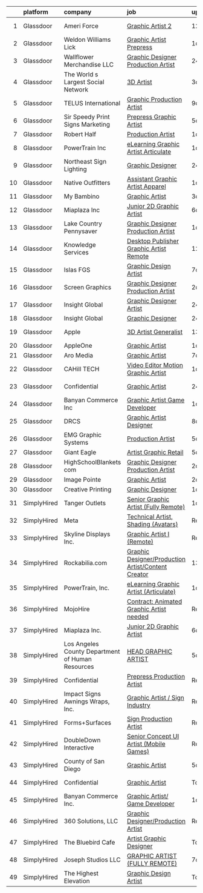 

|    | platform    | company                                          | job                                                                                                                                                                                                                                                                                                                                                                                                                                                                                                                                                                                                                                                                                                                                                                                                                                                                                                                                                                                                                                                                                                                                                                                                                                                                                                                      | update_time   | location               |
|---:|:------------|:-------------------------------------------------|:-------------------------------------------------------------------------------------------------------------------------------------------------------------------------------------------------------------------------------------------------------------------------------------------------------------------------------------------------------------------------------------------------------------------------------------------------------------------------------------------------------------------------------------------------------------------------------------------------------------------------------------------------------------------------------------------------------------------------------------------------------------------------------------------------------------------------------------------------------------------------------------------------------------------------------------------------------------------------------------------------------------------------------------------------------------------------------------------------------------------------------------------------------------------------------------------------------------------------------------------------------------------------------------------------------------------------|:--------------|:-----------------------|
|  1 | Glassdoor   | Ameri Force                                      | [Graphic Artist 2](https://www.glassdoor.com/partner/jobListing.htm?pos=116&ao=1110586&s=58&guid=000001833ffe76859fe14317d6e983ec&src=GD_JOB_AD&t=SR&vt=w&ea=1&cs=1_a25e699f&cb=1663225985214&jobListingId=1008114112339&cpc=8AC01DCC8FF2DC38&jrtk=3-0-1gcvvstl82ff2001-1gcvvstlmkui9800-d81e1589d334278f--6NYlbfkN0DpPlJ_23-3fOR3_mkZP_NZwjEXxuQTGmS4IT2BR0t980EV7FhsYW2pxYjAWlFIpFbWTf4iqq6p4jwwCSTG-_DFzC3FfQyGXgicOZZGFPNXoOz4NaT_j35tdsmza8tKPTcKDPb6Z7GfMqYOGg9DPBitXjbE04mW9EQJ-1B_cD5WfPs7T1po57F2p6Wm8MPkCaDqonK-dO1Z5x14ZMQrWGHV95naf7KHbPmMIqaNR90vflSvpQQ-MiWgAz86kKVE-mmwrwUHCaLvBFE3EAG4svJInrjxZN1PF__2I7GfGqs9oGxQRgIIbYIo77vYj6qS1foM064YL9jJ3Y_ikuou7fxnfkSFEWZ3mblcJICvz0J22QgwBIhm7RoNmaKPE3v-ZiXKCRI8kVfANJ6WciqsiPr6oQO6WgVJYbzBvz31IeQPullDytDOnDdUckglsBcWakL1RR79zOrQOdohUqjKhztVBlCs7yv3rQC0gL-aoJE-z-Ffq4FFBdnqNChVdKwv3sQ%3D)                                                                                                                                                                                                                                                                                                                                                                                                                                                                | 12d           | Pascagoula, MS         |
|  2 | Glassdoor   | Weldon  Williams   Lick                          | [Graphic Artist   Prepress](https://www.glassdoor.com/partner/jobListing.htm?pos=105&ao=1110586&s=58&guid=000001833ffe76859fe14317d6e983ec&src=GD_JOB_AD&t=SR&vt=w&ea=1&cs=1_0736c099&cb=1663225985213&jobListingId=1008137320308&cpc=5B877AD962FD223B&jrtk=3-0-1gcvvstl82ff2001-1gcvvstlmkui9800-2794211b4d3b2f78--6NYlbfkN0BbU379d5wj3ldJLasRsjIZOrt4JBucvKT2MQqndmUeUh2flL0FbInVMVKjC1WKiV2QelixfP2Cv02_A7ShA_BarY1Ze5umiyUWx7twL9Hstqz4x4ssgXGgqbtjng3Znf0_-jAucjlh42dC_p2G0-GloW85bVSdokfjvAY8UdErLCgVDiwvrchoPga9foYdrqLJqbdI-3mhtC3JNxKgAw60me0tOmuaRLHl7Sa51eFk78VZlgoctu1osVRkw4ryw_A_5N3YnWXqCIEpCrzC06P_UUwakejaMbPHAQf1c6cWGgZa2hjY1160Tls9kNDxBGB39IRjHTor82cdLLS_E93efE7VXJLi2ZV4Uky3Wex_aQPn9DW4Dj54CFadtrxYJL1AcnltgUBIKWhrTGWiJqqx8jvCr2FCYBFCKpsUUo8FWLK4txVoglC23KdKlfxRtOwfusVThBPxek6Ex38ChQx93YFdv4W-3GSOXUBi-XGnijBjUHrQnU5PTmbd5PSgjXRfm41aZSRYOA%3D%3D)                                                                                                                                                                                                                                                                                                                                                                                                                                         | 1d            | Fort Smith, AR         |
|  3 | Glassdoor   | Wallflower Merchandise  LLC                      | [Graphic Designer Production Artist](https://www.glassdoor.com/partner/jobListing.htm?pos=113&ao=1110586&s=58&guid=000001833ffe76859fe14317d6e983ec&src=GD_JOB_AD&t=SR&vt=w&ea=1&cs=1_3d60b397&cb=1663225985214&jobListingId=1008139617497&cpc=4F748F1840550ABC&jrtk=3-0-1gcvvstl82ff2001-1gcvvstlmkui9800-c13c42515e750351--6NYlbfkN0BKgzQyzTF1Q9mOsR1amaS-juVGLjHt5Cdom-gEF9y-xaA6VVL5_C6wC2UDzNweWtdf9ezrP4Y1zw9stl0sLWUk03oYPdEovl4w51A743vW15b2kuuYH8aqmMRWkWbVbfknMMMIKrV2nB09b2xwYMucSFvVYfgodjRAYRwKnajgdoHw7Vop4KipFbM4SWc6PrOIgzaHzx2RWEERuUAW3nGm246tZ91nROyirj9on7sbosTqj7UwDtmo8B0auNf0CoYoDO_TEf_uiOj4gOExAs2CEad3YoW2njvoVHScwbVZXPgxdVYPmro44Sjlc_76EeDETHn34EampOcUZcKhYfGyaL-uVfIUDYpNMIIsEsW-TMsraEtvJleZF2B4ZNJHRkvswiz0XYj5y6Y18lAe9n7qinZi2-5w4r-saHRe9GaOT5vL64euxhTL93bslXrr0GOjR3EAcTNpcMn9qKSnbQxWNHEk7v41gmRwvzrfOgXa9HHGLebHwbAYXhI1mQSduzE%3D)                                                                                                                                                                                                                                                                                                                                                                                                                                              | 24h           | Los Angeles, CA        |
|  4 | Glassdoor   | The World s Largest Social Network               | [3D Artist](https://www.glassdoor.com/partner/jobListing.htm?pos=130&ao=1110586&s=58&guid=000001833ffe76859fe14317d6e983ec&src=GD_JOB_AD&t=SR&vt=w&ea=1&cs=1_883d4656&cb=1663225985216&jobListingId=1008132772595&cpc=334ABAF5D42DC775&jrtk=3-0-1gcvvstl82ff2001-1gcvvstlmkui9800-9a765ff532c6278b--6NYlbfkN0DSgjPPcnEdvoK3uuxfISLALE6pB1FR7YSHOr_tSg5_QGIhoz_2VqUepdcKLBLI_zRa7f-P_7M7_cbKwXTPcd8YmKXu1p5iNwnSOpYvtz8UWn9hHV1chvzzbX7epuc18Il7VWjuA2lYSiRgiNYih2haywaJ7nnUBN-s8R6S6fBc99C3S8iS_Ik0mors8R19fRKD2uYe1v1POKljFM3K1vHvD18hicti74bygDBvwtto-6gD7tmLmBgg7Hnts0puR14IdmkEYnk9KFD8GlxpaJI9F_VC1XdJC6C18unYHqsB_mk_0hqKpjNVmAfWwSalP26kB5ykhCCxhf8fRes5w3klgMoncX6siHxqCAOLBpV0PXYA-oNbl95V5fuomX-OYHGyUGwVJMzgLLNqpb7YqLXtNXLD-ADF2eF-B5DwOcgc0FiH_rPncEq_PpofZsHSnEfSsZUjOjTmR5SnYlFsho3yWUnIVWM5iwwsVY72ziLT82-cEx2BHBXpqLRmLoPSYtPGaC4lcYiTYO-F5EjEHN8lqnT8NAns1wKZzqjtUsUZX9Dn0A_2Jv1kcs027BpJ35DWHTstKo7QIg%3D%3D)                                                                                                                                                                                                                                                                                                                                                                                         | 3d            | Menlo Park, CA         |
|  5 | Glassdoor   | TELUS International                              | [Graphic Production Artist](https://www.glassdoor.com/partner/jobListing.htm?pos=123&ao=1110586&s=58&guid=000001833ffe76859fe14317d6e983ec&src=GD_JOB_AD&t=SR&vt=w&cs=1_4b56632a&cb=1663225985215&jobListingId=1008118843738&cpc=FA84DF7EA1EC2398&jrtk=3-0-1gcvvstl82ff2001-1gcvvstlmkui9800-dbf9ee7e1128cb83--6NYlbfkN0ASGRjV6jHaJrJgvD6pHK_u_pdnjoX5TfpqQYTEyv8RZWR7Y1XvhvW9KYRuzUiuCegj0s2VFR5B-jYsmMJg6XZjSpZUezVZk28HfxD5Z8TdeDdSxPVBY1G_LEjRnDl5crzF1INasPDQPx8iF-ld0LeQto4lNx9WkqxFoZaiKYDQdV0WNQuUa-IRufyb9dQ8UwmgnJlL2sSvMjl3Pvp1depA6e9OCCIyaFPA7I4W_ISf09K4hCL1EOuOKi8ThbfcdOLYp8Mfeg1TeyukxMajTYJLQ9FwhwTmX2oGdwTMZAq0Xx8_2sUaGDQcQr6bwgMBSUSmJ4xwNx7do5QOnvv8cfRjMT5mtDGxGwFGGX2OGdjdD8SBkcR4aqx5BrwQ8noR2KWQVVJfb6SIql1xfdyu14NmoiEVtfWU60nmciRSl0q9UQ0s9Pxq92uIXr12IeHG6D1oYGhdIL-a0RfXzZKe0ZWG_odGIMNS7nZiSeSwiTZ6sbHNYLLN22bo_PkEs7kmBK7Yq8TPOUG8qFDMLuBLkgXkV849KZp5tYz7qoNaOi0ktGd2fDxYXWvwu0lB3veZvJEfrF4pM8YCpw%3D%3D)                                                                                                                                                                                                                                                                                                                                                                              | 9d            | Austin, TX             |
|  6 | Glassdoor   | Sir Speedy Print Signs Marketing                 | [Prepress Graphic Artist](https://www.glassdoor.com/partner/jobListing.htm?pos=114&ao=1110586&s=58&guid=000001833ffe76859fe14317d6e983ec&src=GD_JOB_AD&t=SR&vt=w&ea=1&cs=1_3a60c3f5&cb=1663225985214&jobListingId=1008128301307&cpc=2F9DD8B511C89582&jrtk=3-0-1gcvvstl82ff2001-1gcvvstlmkui9800-45c53495ec582443--6NYlbfkN0BTT1lo8Jwdy_hu5PBsWOg-OgEs4ry3bvHurgSPaoaOHA92D-wk94bEaVVJGtVLyVNXF9x44ZxBm0Wer5vTgb606uGXEF8auYgZEdo8ok6CdxfwYAudogfMwpu1gtlbb9GPqouLeE7-LME9A8JFvGXendgen-oGTB4f32AeHDQzYra3z0VDOT5i2sSOxcsdHypuGUBcGC38BHey3BEg1sFzIepXibPlR0mgeZQmpYdLfeHC8YgH9CyvXrHMdDfHkRKEPBbfwZgOk0qGqqzGMCQn6pNSpD7rAdtG6NXLvSzmkK23sVmz6pYsL2HlDuoT6X50AZ8LJ2Ht7sbFvNHF4itpOBE1pZE_axTpenBLclnMok_Wx3CTn075_4i-Mr51dcmQlKfTsB2nnJkq-D0BpX9PtcHNPoPA6gW9eDyMnCJGT59wK3urmaBrUnTqhSE9eHkxKQYwV1gZqO0B712u7C9dHefEJZq_HXN2Q_4Ao4VfR0716_7IKI75hLmv6hvQLAY%3D)                                                                                                                                                                                                                                                                                                                                                                                                                                                         | 5d            | Austin, TX             |
|  7 | Glassdoor   | Robert Half                                      | [Production Artist](https://www.glassdoor.com/partner/jobListing.htm?pos=125&ao=1110586&s=58&guid=000001833ffe76859fe14317d6e983ec&src=GD_JOB_AD&t=SR&vt=w&ea=1&cs=1_3963b720&cb=1663225985215&jobListingId=1008136922892&cpc=0C139D4CAD5A6DB2&jrtk=3-0-1gcvvstl82ff2001-1gcvvstlmkui9800-c7eb32a1b9f5cfea--6NYlbfkN0CpzDdaQkua3np5pkmj49lKioZwmwxQ-yx5plwbYmV_MzWNBoPgCjn5bOtxNwC6GJ4s5zd8yPecx7WuK2l-qXgPncXDZMKZHPEQTuZfY6Rp_O3bYQoD40cAdCUfTc7sHkCYkoTJw9970z1tg1hTqG7qKZIwKPqJwgKqj3V1pu7Dwwd9owB4LBWwR40m5AceSh1t57BuiLVBCrk-4v6WIDfRHscIy1KhWkP0grQtN9nAPAtoaL2GqOZT_XADKjK4UHWKNWPgbiLrGzOMSI_2dSFZi6lvQrGlZiIb6ZgHznyYwbwGuxLtFPUAZhR_10kaLo7DGoLMF-E7F5NYAM_9W2M7lEjRv9VOszIq88NZkocf30sbK9VxhWuKGDE9-mWE6InJbKloHZuTBMWLbEQD5t6kMe-MpPJe5ShQej1HOsCIPNFExXRsjozdqfP3VpOMyTBi5eq9Fj7wDskf6kfxcUHYITxlGTM9dIV9J8nBwElyTwbgdvKoHVJ6jQswEa0pOv1ZZWIc_60vjAy7GRsQRVnyyUD5Du5vSbwFCfZrWzzPLwXtsXcrjATv)                                                                                                                                                                                                                                                                                                                                                                                                             | 1d            | Denver, CO             |
|  8 | Glassdoor   | PowerTrain  Inc                                  | [eLearning Graphic Artist  Articulate ](https://www.glassdoor.com/partner/jobListing.htm?pos=110&ao=1110586&s=58&guid=000001833ffe76859fe14317d6e983ec&src=GD_JOB_AD&t=SR&vt=w&ea=1&cs=1_786818e5&cb=1663225985213&jobListingId=1008137359724&cpc=42BEC95245890617&jrtk=3-0-1gcvvstl82ff2001-1gcvvstlmkui9800-987605c3ba2efb5c--6NYlbfkN0C2SVAOpOeIWQkPp9EeCSLxTLheLRty2uanDx8E9nXZ3g7Cffj4cvvB7WejOk_50y9DsmT7xkRSLYBtL7rl_OZ7lZZHhY9czpFioELurqJLhvESs1v6BjekeJG8WgnaFE3Clqf7ziqW-jSQZB4OpTwLbhnAIWw2Y97qj8_6JZN4n24-8X9gGVdBl3JPh5h88hPUUfoieqM7pSB7e7H6yeDynlcH0LFtcUMIIv1EaijrdvYKGCJ_dvtoRv79FYHZh2Jchd8HpV7aucyUYo8e4l8tEyxHWWmRrf_G5zV6OHZORET4KXBczBX_uQYWg7Nkgddi1HTvymOtgzyf8M_bjC9bNqrNnVd1e7cTfgiqjz_3B2t0vFjIieeIFF6aPjZ_a0SDgzIz70jsDWF8ILDqUFLOpZtaiXr-u8NsCIrCs21vpYKTD9dssozc5-U_rq5MtsDUFJObmRtexAdByZFcYkSpPrSpD2Q9B8Hmm5p-hGA08MuVLPB-_EJfkgJ0YAvXUnbKx6Y-lLeTBQ%3D%3D)                                                                                                                                                                                                                                                                                                                                                                                                                             | 1d            | Remote                 |
|  9 | Glassdoor   | Northeast Sign   Lighting                        | [Graphic Designer](https://www.glassdoor.com/partner/jobListing.htm?pos=104&ao=1110586&s=58&guid=000001833ffe76859fe14317d6e983ec&src=GD_JOB_AD&t=SR&vt=w&ea=1&cs=1_513905a6&cb=1663225985213&jobListingId=1008139048505&cpc=83BAEFB8A33E57F7&jrtk=3-0-1gcvvstl82ff2001-1gcvvstlmkui9800-35351534e435035c--6NYlbfkN0A953Z9EfJZc5Z9y7Wb0NkuJO-5BBnqXCJSieP3bN3oT0yhRhApRHWswx2guFObclladVP_jd0-xojkZ_qSEu_LJzA8Xyos8BRzIOM_7XB4Nb06YhxDDwytzLDA2G9PataIBByZGxFeJ1vnGGYD6ReCC0PSEL1OLzrMIqxDan6aMUY2w61LEUdwweAw358RJ1yq6VnYgLn2w0lb-wGhw-Dw5_e88nfLKzmKBWz3F7q7aBzwGrr9CKPbiYfq9VykeqQf_W72HqxR2f9AgV4-1ldTzGWwne-HKArUfBpOcTPuwSnKygH4wty8CZyF2OtjYGru4atbnn27mbnpwYhFY72xnqmO_50dB7rABjLJHGIFwEqvuvyt7ZxHeZ0e2cOEMmkgc-xwBGibHTgYUJ0eSh_aQNSnKUYz8FK38GxRKVEilkxlgNMeb7IR1TYbXiP5iBqpgo9hSn7zfE6o3E7aQ6QENE0iXCSFilK4lbCenMdU0lLB73IHcq8ltT8Ykie8DiuF_v2IoqxvEw%3D%3D)                                                                                                                                                                                                                                                                                                                                                                                                                                                  | 24h           | Point Pleasant, NJ     |
| 10 | Glassdoor   | Native Outfitters                                | [Assistant Graphic Artist   Apparel](https://www.glassdoor.com/partner/jobListing.htm?pos=119&ao=1110586&s=58&guid=000001833ffe76859fe14317d6e983ec&src=GD_JOB_AD&t=SR&vt=w&ea=1&cs=1_2f9f2399&cb=1663225985214&jobListingId=1008136473003&cpc=48B9F4758953335C&jrtk=3-0-1gcvvstl82ff2001-1gcvvstlmkui9800-3a878fe984a82ce2--6NYlbfkN0DHQ5O_HwZFgsx0zVTi5DTOXxwYHmfbi_zyitNQJ6ImpOsRPOLVISG7842y4A9d9Ujrr_mn4S3ExyZkkpzA5SyZ9OQOcsnPC9o8bz6ShO4FKRKSuE-XugG_uhuNXgUTJZi22-dbx8ZKxzTiS4cDeY48979SGuDBBy91R_dflE2AZWWETemnj4QrrlZpb7x30RXwjsKnCIPl9zi_PQ5_6uCQ0LquO59lkyJ225XdUZN_8QbWfhhZ98lN0qj3s5_JVo3sU_f6ewVy1yTELwNvTA-U3uvma-6IMS2q4GrOB9Dp8_-yr1tDss_lMWJsaUIjb_wZa43R34wVWdfsn2WGh2dLDII6zr6Vue2KamFyu0bsa9o4e2l8uRv2hVqa70ntztrYWNkboWw4UaZyswC8V1EjDa7Hh1HWcBEK2avw4Q1T7BdOa6hPHiMuXdhwsPsSIul-StjfVQPhSXbzAz1Za1jL5p34lz86aaoX59NIXsKDXV6crvtB0KyYzAgWXWQ43Rg%3D)                                                                                                                                                                                                                                                                                                                                                                                                                                              | 1d            | West Palm Beach, FL    |
| 11 | Glassdoor   | My Bambino                                       | [Graphic Artist](https://www.glassdoor.com/partner/jobListing.htm?pos=111&ao=1110586&s=58&guid=000001833ffe76859fe14317d6e983ec&src=GD_JOB_AD&t=SR&vt=w&ea=1&cs=1_14af73a9&cb=1663225985214&jobListingId=1008132340788&cpc=FDA93C03AE7AED37&jrtk=3-0-1gcvvstl82ff2001-1gcvvstlmkui9800-b786395d2b06877b--6NYlbfkN0CB1tmP7rfbaHtYFmPjg1Xv8BJr6DUbyz0HQmM4H563AurHCftAr469aKNdKD9DaKCvsOhg6ePqqZaIN_Ejms4bfQTpJvpMI2q4toPW2QYcj3QnNgW9CaBNpyFQ_TQIEGMS-bUOXveDf1zLOV4AM1SgfyNKBHUgI33Y2u9Hdj5CrHvARZUhEdBEuU_nFNl70PxTa4NvbJdjO5wScY9KVKZwcSvGKjpUIEZVwfaLZ8AmpfzSa0MbWmwmJgyLCOn47CyOr6ZzIwSPkAICp7Wps6jqqC3kUNqJMYrcy7Xj0aT5cJKsb6EVYt8UJtlIkE4Z5bl29cQuMVhDpxfoKCjCrZBgw0E6PumeQnWCVTbPS27AK1xpFIDlhfVWmoEdv9FD_xTo3ZNxKzCHrQUPmgUMMBa77dVbWQIdT29HI4-TbwANkGGs-nPpsuf102HnQkTg8Sfc2C5WgC4_jRPmzpEWuwUGCuszpFxVJ_9toW8GNbxtFL7G2kJ6nL8a)                                                                                                                                                                                                                                                                                                                                                                                                                                                                                | 3d            | Milford, DE            |
| 12 | Glassdoor   | Miaplaza Inc                                     | [Junior 2D Graphic Artist](https://www.glassdoor.com/partner/jobListing.htm?pos=107&ao=1110586&s=58&guid=000001833ffe76859fe14317d6e983ec&src=GD_JOB_AD&t=SR&vt=w&ea=1&cs=1_ca77c639&cb=1663225985213&jobListingId=1008125252055&cpc=AC285F3A3ECA6BB0&jrtk=3-0-1gcvvstl82ff2001-1gcvvstlmkui9800-66f08293a0111174--6NYlbfkN0DjQnc6hrle_qu3rFDiNf4qBj6IR9hChnjpy41w_ToknPplMzJ1ZrEgNfTnNiNW14v9Ap_bKkDvHz3U_OXBrI6dMHAHx1dJjDmyOXhOejjSQBBUAWfYAdvBGumc9gtr5P9uzVkMhKkFLLzunnADsXOlRNikW8D0YWzsHXBb2uczEhEj09yIgerso994ocLEHl9HOnZkc1ifFu72E-DcvgzNhcONbJQtmjWuQpppO2S-hXP26rmxVkYELvDvxN_k58CQf0QWjYQZPcoz6DJKyz1VxMIt5XhCtbn8yTjNgWcqWa5P_Wa3P4mqwHIbq5kfD9-HdeeggHjIKQO0FBGMIrsXmGxtvRkVJ0Zh344Ufy1PCTqVeb-0dm2fQMV7qj-q7Adm2-LtiApooPezXg5VbOs2k0P88FblTQEsJrsLxMiZIssMtGE7jTBtwMgiNmiKpSsLCWpLJ6LXhcXckLfwbzYA1I0bS3cTMAaY1_U8Dw61jFPp-SB4zXFD4OqqFwOi96HWtm7Cu7B_4w%3D%3D)                                                                                                                                                                                                                                                                                                                                                                                                                                          | 6d            | Pennsylvania           |
| 13 | Glassdoor   | Lake Country Pennysaver                          | [Graphic Designer Production Artist](https://www.glassdoor.com/partner/jobListing.htm?pos=106&ao=1110586&s=58&guid=000001833ffe76859fe14317d6e983ec&src=GD_JOB_AD&t=SR&vt=w&ea=1&cs=1_5c13756f&cb=1663225985213&jobListingId=1008136492640&cpc=5F655C736EBE388B&jrtk=3-0-1gcvvstl82ff2001-1gcvvstlmkui9800-3735825e39f0a87b--6NYlbfkN0Cp_WSJKd_Pz82imZmURPbhd3kYBsiZi4lpMLOH6vOlLNePjbPm4MR7TnluZxTDsSQERwpQjWA2VldoP7I0p6Gpzt8d6PDjn_7-FKhrQMrkSwvFcWo7xsDWZHaL7MOfx4q3ByzoyJHniw5NC0KBRFGm8bxOG6UicayN5DtDO3BAzJlWb-3Lqn-ajEaWLPaMn96mw3NlHxyGCPnsvrskmmDj6a1hFj-2oGTurrmC1nIyGjNQ8S1XFajeNI_Nfipnnaed_1ckPVD4PtJEOlg2txlO2fJ9n40xjuoCBuRkxfdSANtMRoiqKBUFR1N0lnzffQYNBwe67txCvHMxybUaqJaH6HGIyPDYpijBzQbbi0ZwM9PIRabIzNQ04sbDIFXw_SYYwGdpGbE2C5IHiUK66Q5BC-P6zZW8BgGx7Ti0CEmmDsD6aqnTI0Ybjf4eoqIfhWseOM6TLlaJuur80qPmesOEiYdIA_VgBm_2_oU4EuVq156Jxt3g_OZTC0BMb8AUWOEqjgAUmvoNjw%3D%3D)                                                                                                                                                                                                                                                                                                                                                                                                                                | 1d            | Albion, NY             |
| 14 | Glassdoor   | Knowledge Services                               | [Desktop Publisher Graphic Artist  Remote ](https://www.glassdoor.com/partner/jobListing.htm?pos=129&ao=1110586&s=58&guid=000001833ffe76859fe14317d6e983ec&src=GD_JOB_AD&t=SR&vt=w&cs=1_cd122859&cb=1663225985215&jobListingId=1008114902623&cpc=8795CF9063CD573D&jrtk=3-0-1gcvvstl82ff2001-1gcvvstlmkui9800-cf0f8f0689f0f81a--6NYlbfkN0Ag54BqC3wDYkJL_G8UyzHBYcvzcQAciyFqOSZh0qVBf9ll830lHfU2AXZO4guYTkMQ90j5xTb2Gioa-SdIFnxXX197657k2ITbdxONksmjL4AF8SXoDQvYrxLTNdqlcw7NUocDGPcxNlX4y7buGiuWAgUB0z9yxS3oM4_lnumBJIRVsB6XaW57DqdVJIVnOGjSC7B4ppmknXbti0OePdY76feGXo1Bs1o1FmvVyg-lMfaovNKjPwmvyj8PH-8Gw5J8isQ028eEF4J6KKv5XVjNYl14Vt3ZwPvq_v92--SB_OtqrV7vyEwyL4JN9wZ4ON1KkfySaoFRbGllvr68f7ptwEq4RV6u-3T6Ar2RB2L-sCh0LPbr_FasaY3o7DmyOZ_FySDEhuN7AJh19CDcMg-8BrEQ-m_zbktUytXZXiAZEubt0nufwBXN0t1b15ShKeU91bstlWQKZKbXYzcokbswvlnVqF3U-1puuzGsTq27n0ifkOKP-EiK86s-Sr0osZcjUGWMd5ti5vZ8Oy0RGxOb3BIXkrmpPFSJelgf97hbZLnWOe5Ci3uMGTpWKzOOpaPrBnlaP0bBR-mgYtJDV8Tqe6fnbT8XGOzGRUu00LlNYXu8v__OhqYbDs9gyrVtYUTAYUdmYXOQbZLP_dRM_1PFnRT5xOSeAANVseeze8JDA7nB_I2CLtHepvGU2Eed8wpfYkPV_FeugjQGM4ncHwbPxDvTymal7V_1Ip4fCrLiMw%3D%3D)                                                                                                                                                                                              | 12d           | Avon, CT               |
| 15 | Glassdoor   | Islas FGS                                        | [Graphic Design Artist](https://www.glassdoor.com/partner/jobListing.htm?pos=121&ao=1110586&s=58&guid=000001833ffe76859fe14317d6e983ec&src=GD_JOB_AD&t=SR&vt=w&ea=1&cs=1_c251ab42&cb=1663225985215&jobListingId=1008124504163&cpc=4F748F1840550ABC&jrtk=3-0-1gcvvstl82ff2001-1gcvvstlmkui9800-6f00f2ade0815f70--6NYlbfkN0ACTeRvGRFS6hadW-07x_K1RnsIE8OdH4tufuZ5eRAiXsy0w5YibZOSRfMpMPBm7aK8aXmGEDiVLf-iBokBw3Fx3KhGAtgZv-aLHEEMABGZ3JffrIHE1EwAQoKk-OabfcPbpt5swxehHUbxaIK3LqtYMEnyEHpb5ztQQp4_IKqyxVTHfGQdHDDLxb69oMP5JLpaIdkicPXKpKhx85FuNlQkH8k60MVJhy_7Bj9XpiFZJEaM6_zy64YeN7Bk-wlH3PPHbp9-kkKX0mZxk-3aq-P22ydtVgm7fem_cEAgt-oQfJktQttap-Y1_irU3PEBfvaFezEt2fqXqZuqSb6Fx9UR4d_oDNrBj6NSWWsYK72n5uSeRF0dUiOB-LJgEJn2Ks-XWNg_ooN7d-KnSW6EOy_FwWIdvQP5t1pGc-et1JC1wNuMWKmnAvXvyKB-JZXa1wILooGWZPxOqpYGluyavb8IYRSzT6VUBLBQBX-zE8y4DJMbkKyFF7IWFxO1NTtt_FI%3D)                                                                                                                                                                                                                                                                                                                                                                                                                                                           | 7d            | Lancaster, CA          |
| 16 | Glassdoor   | Screen Graphics                                  | [Graphic Designer Production Artist](https://www.glassdoor.com/partner/jobListing.htm?pos=120&ao=1110586&s=58&guid=000001833ffe76859fe14317d6e983ec&src=GD_JOB_AD&t=SR&vt=w&ea=1&cs=1_c39acd16&cb=1663225985215&jobListingId=1008133775009&cpc=26740BCDE5E48596&jrtk=3-0-1gcvvstl82ff2001-1gcvvstlmkui9800-17bcf93412295d9f--6NYlbfkN0Bzkuy17zoNwKMVjyusHhR7JNYo3SmelKzW8jp1Pa4Tk2raGOEy5KgPFKb_3aE5esGLX_MYEhr2TOBZA5GvVTBOvFxapKQegRSfDutNPIK_3Zp0ZE7ctB3rwuJRx7vHwIz73CgrGzevUnnp4eMcUdSpQAwF4yRZ0-QjFIiKPKAceCdHZfx5mt2flzRIe9cK9D8mQUwRmOkguoMD-e6p0liVNJebnbiGWuZgZxKxpVD1OFGsh2uvqA4t0uQUhn8-MRC2x_A5mti_cgbj3_xb3V156HlVXX2Mo4up1Xt-Feo4b3g-LAf91zlMwmFXdVlHSS56Gc4wVGHBrNRyAJ9D7bU5q00AqtyJ220w4TfTDQofnbUvlYUmM5UpZOBof4Fxi043vqIXs8-WTkceXC7cRaZNC005tRZewiQE1e5rqMPwu1EXpEA7RHPuFZlBA2_Ouj2gK4QuJDuwOrRqc_YpKikdGwzrL2AoC6GwPgSZ0U2B9C4aVy8FDQKG3sXDvhEpaHI%3D)                                                                                                                                                                                                                                                                                                                                                                                                                                              | 2d            | Pompano Beach, FL      |
| 17 | Glassdoor   | Insight Global                                   | [Graphic Designer Artist](https://www.glassdoor.com/partner/jobListing.htm?pos=128&ao=1110586&s=58&guid=000001833ffe76859fe14317d6e983ec&src=GD_JOB_AD&t=SR&vt=w&cs=1_501e68a7&cb=1663225985215&jobListingId=1008140320373&cpc=F41FEAB56D215062&jrtk=3-0-1gcvvstl82ff2001-1gcvvstlmkui9800-ff177554b3d6a90c--6NYlbfkN0BKkHZu3wF05EeDimN_p6sYpKCMArvwa95YdH7UpkaBCqc7l59ErwqckuY2mdxreX3WZwgrco3xJWlLEPeKe4znyZR0EIo6YDh_XsYs3VYrGOvqZonhFKlKjvwUq5awJl7ZXuI-omqr0sehNJqINkNWgaHrfYF-K9HVHEixnTkLI8mabgDV1ayO8_huLdsHqX35HFsejnhBSzMutLonZLRlL9jz5ygOgA3SgAluXA9Ng2kREG31ueZvn9lcVU8CIcnOPwDs8J7cAewClbtdjzAOhBYRz8-xz57Pzvw0h-fiMKmftfJWtg_8x8shd46aNeXx65wvMY_FJ3b-K3O6P8ReyAxT9gnT0HfZvJoXo5XkHXkJqsj1mMalDCWGapzDUFZbit2R4hUpkP3NrWxTnA19T1JdP5Cy5swWZEcX6hF2wPx56uSo-75YxOkDatilTPrXsk3-1JihnXP_rb4reKsfRZIMPSKaU6Z-N0WZI-w_mM7x0G0zmIzE)                                                                                                                                                                                                                                                                                                                                                                                                                                                                            | 24h           | Atlanta, GA            |
| 18 | Glassdoor   | Insight Global                                   | [Graphic Designer](https://www.glassdoor.com/partner/jobListing.htm?pos=127&ao=1110586&s=58&guid=000001833ffe76859fe14317d6e983ec&src=GD_JOB_AD&t=SR&vt=w&ea=1&cs=1_3e7512ae&cb=1663225985215&jobListingId=1008140284035&cpc=AC285F3A3ECA6BB0&jrtk=3-0-1gcvvstl82ff2001-1gcvvstlmkui9800-0c2012a440d9967c--6NYlbfkN0BKkHZu3wF05EeDimN_p6sYpKCMArvwa95YdH7UpkaBCi52Bcb3JNt3QpXU1JGZrLRaT4-sbI7ZNj7oVphyX7jfnA5KdYmN_jJyCugDgxDzB-HnRs_8BQjdhyPHXV-_kFssF7NQKmbC8I_V-loY2WK4Broq4jmSKI8FJrPD37Tadv_ELABB4aEtRhPy9Ml6FmJUxnJRbJdILr4VFQPW9o7aFkKAAv5q7JHiKJXaVjGf5qF-FQXE5nQcYX-kZO8g9S8PV8cW3WzrcKQC40wh170bC0p3_5CURT3IF4XRHrbSj_0FsGD-ydoso1hWLbxxeinMOv5GhumNfhv1lbcQetU99e04fxnJ1lKYc1ff0K6tgQV3j1-KIRvdB2WHe93DPOP_f72XNFr9tn7ydVOkFFdYthREDjbT_C0awaTB3OVvMKwQFH6T8l-o2AFquQxglDhdcEnGgARwKFbzDVKrbhnQpmpzK72I4gFCgrWJzvqgPTXpig--vQb_3iQV5KHbM94EZ3CUhnkXAw%3D%3D)                                                                                                                                                                                                                                                                                                                                                                                                                                                  | 24h           | Remote                 |
| 19 | Glassdoor   | Apple                                            | [3D Artist Generalist](https://www.glassdoor.com/partner/jobListing.htm?pos=122&ao=1110586&s=58&guid=000001833ffe76859fe14317d6e983ec&src=GD_JOB_AD&t=SR&vt=w&cs=1_4e7aa943&cb=1663225985214&jobListingId=1008109245316&cpc=8795CF9063CD573D&jrtk=3-0-1gcvvstl82ff2001-1gcvvstlmkui9800-d784ba83259f09ea--6NYlbfkN0BvKrLyj5gPmtZO9T8euul8TCxuuKNOtzRJOomxnwSEodTz2Bc-sPZlt2Zgji_QUXGVpwHf65rtEzUPvsInAakSYAvXtNwrGawWajzblR9KaYluJgpvGJQYHK2Kud2q971ApA8xkG0mvc0tqLWOduEoH7jYY7M1INvGwX1IM07wG7bLLsGcQ4Jh_QZsirxD6-bb34QIsq8vv2H2iCEE2XnV45QtrCk7-RD154wdb0VFHW6zJSMzB2TkwBmVKtFaqg2w-gCVY8jt5Utf40KIRl5RW0999iJEE95NK7bgbaySowWNdg4HMPfOLGQmZfkJcjlVmVE8mix-lvJbcJYVRLFPWmmKrh5D4RMWY_OSrjXXGrGAyVYma63vAVRt_cd8Lt0b7v3zb7lXehVT6gKe2ugsGuzxTHDrpp5MTw7gaySs_fsAOgdIN9W9Luzf9wy8RTNd63fxDhhycpT20fZnEgX-e1kXO9lxZkRPNs99IgFM1X8nsC-3a0Pt_B5FUVVuSCU8tLHM_pdHInpX4-1Bjp_XgrxCxubdrd3yiVKE0BixvtZxZYRU4oLbXDdNlJ8fWhEJgzBSAB5kBK7MqgmNwtJjyriy9ncgODKYN6kOPIOuzwTRhx1z4AV-upTPqjSLvHiCBKtXBctn9U4WpUjTLRsVhc1ss_uwZ3lDD-8UDKl5TUmfoIQcmlbDkVK2UimAyY4XzspQa0j9Sv6OivJzrpYPOAdqdOy_GAxNcS4iLb68Qzi4MSVLDiXT4HlFs7ITDxCTCbL0O6Vt65Kzp2cTztm82odhjXuRIgJdhoXwbAtxPRQ3HBcpXqP0N6WLDQu4ZoVZS7nY7AOsllR_JTOdqKw6Kg5M93LyCKDj1wT4PNKNKMNGHwCv9wAkgkU4bcWvIefUc8is8t8UO0hCi8tYPnXo3kYq8KsHRowVI_oTm0jm1RqbQkLnSH9BmoiFVoendNo%3D) | 13d           | Cupertino, CA          |
| 20 | Glassdoor   | AppleOne                                         | [Graphic Artist](https://www.glassdoor.com/partner/jobListing.htm?pos=126&ao=1110586&s=58&guid=000001833ffe76859fe14317d6e983ec&src=GD_JOB_AD&t=SR&vt=w&ea=1&cs=1_80c299d3&cb=1663225985215&jobListingId=1008137077997&cpc=3BA4CE39D5B5DEF5&jrtk=3-0-1gcvvstl82ff2001-1gcvvstlmkui9800-36784b255351b1df--6NYlbfkN0Akmm0SHSm6KXMG3PLe28cvsql5ALZY-VGg2iXYcU3b0_QqRwb6uEYTLIurolMOrvwqWuT1VDbk3qeqAv9b-1xjp8OGsgXMj0061u9WldVLY98KOCVe_OREnUX68wzxkcHds0gVPnurnd8j3S5apv_egyWJOK_OSFLiRxOy0tjywAjtoxDOgx98yz7W8BcLpxB0TeHmIBgZbk7zw7NwNF0Xxcwxmisuj2BGfiNZ2gzPSxQyTShEUDX0Sxoh94rdMS9xznElxohVLQPnUt5_374V--j3TeAWXEIBiFc0cO-VNvK8rV8qAC3tOiquQPRpVsFP4wlyajS8fWfw8Hla8vLiR54CowgRCBImMFeKbbvgOdDv5oKTRHMoTsiMQh_0HO4yUNoZo2vBpwPJ5GA4Z0ZrjzTmejooM7vghjkYSJBgpcpQ6lqHF07DXgH205xxe9WCVbvgw_B093yvcN8ADKgwh3-EQ4rFSEMf75OGaS8odldejSkRAt_tB2xELamqdpp1SbVAhBy4hBLl8JaCWKPBIY80E4yY-Ax9lx0YloyXgnRN2YxKDHVTwubuI5Fwg3J0JXRyeVFCtA%3D%3D)                                                                                                                                                                                                                                                                                                                                                                                    | 1d            | Corona, CA             |
| 21 | Glassdoor   | Aro Media                                        | [Graphic Artist](https://www.glassdoor.com/partner/jobListing.htm?pos=109&ao=1110586&s=58&guid=000001833ffe76859fe14317d6e983ec&src=GD_JOB_AD&t=SR&vt=w&ea=1&cs=1_30dd4100&cb=1663225985213&jobListingId=1008123173943&cpc=5C70DC7FEE0D01B1&jrtk=3-0-1gcvvstl82ff2001-1gcvvstlmkui9800-320b9afb178f0fe1--6NYlbfkN0A953Z9EfJZc5Z9y7Wb0NkuJO-5BBnqXCJSieP3bN3oTxAO8dGQJw4jjTTycb-uaEyNJ2C94sbWW3n75MvuCygPuVey8eLy-tqm9HpAtcAKC1oHeV3eBqxj-XcXJVy7sfFVJAkDB0NdrA677IpzP4QwqXzw3z2hpuxQs8MTB7Y_sasvfxlO_137CjhcczYGJKvGFmdBl1aHuQrBY-FHBNsDfowsSOz4-B-8-YqOD2sbn3TNGinbufM93WSGbGf3o7CiCce-Gs9gSOnVgPseQnbU3WnkNJBteUjvT0YV4_vdVQcp6sKAKKS0T5fyxByAEorUG9nWIzjuNgPbNx8xORCAjsr_rF0MtNTcSA-AOpXQgqH0qocK3l9XfezGtiZZKobu06_f8YbAWdKxR7Hc4vQM1tXeehHB9vbs_Gxda9slvkVWLiN-cgg8mir0hH6MLgWgrU8fu-vwzngE-tZLLxhV2GjDJxU0pe4zTj_Bw_FBQyBG_3dKrYeeG2i7HsLtJazKnFHkmfDC0g%3D%3D)                                                                                                                                                                                                                                                                                                                                                                                                                                                    | 7d            | Troy, MI               |
| 22 | Glassdoor   | CAHill TECH                                      | [Video Editor   Motion Graphic Artist](https://www.glassdoor.com/partner/jobListing.htm?pos=108&ao=1110586&s=58&guid=000001833ffe76859fe14317d6e983ec&src=GD_JOB_AD&t=SR&vt=w&ea=1&cs=1_359fb3a3&cb=1663225985213&jobListingId=1008136789858&cpc=F4EED0218A761C36&jrtk=3-0-1gcvvstl82ff2001-1gcvvstlmkui9800-95ecd16d55d109be--6NYlbfkN0CHpSnjIPxMtekS58WZl5Olhjo2iWL5RjE_Boe0ccr3FuGoV4i2gtzxM52I_gDoApS3fSno2zIsBcYzrcdPMQWsV2pu-S-X_LpozHPnRsQpsdCjn2okO6EhQUYKDd9v9IRgrWI-wGxamJK9uwwYNiH057cNNYMX_vyc1U4ZP9-3e06zh9JSkn3X4OXVyM2XLOANO7fgA_6kKfaN6-vM_dFdm9sC3M1r3gRjVePnR96OQ60oT3jRkrtGt-F9DYsyLqpGmwbNhQK3r7_R_Rc8PQPOrovx4KagB0zKBgRJuEQQ16-cDEsrAmX_nj3RoZYtnHzmCORjPyeUAP1tgI03dD2FWc0Fi0FvhO4Xi8pjhq4zJl1kq0TeAsCeH3FFylTAvFPkKVasMvnlhVfe6-CJyrHPDV87tT-_OBLLAxTA8zQAEsnfeJqaXg8mNSJq0gClg_WQRTJKmEnPdLYP5PlWMIljDv-zMRbyKcHGc0GGf-3SJsJYV3lJmnfaTZtKyUBeW90%3D)                                                                                                                                                                                                                                                                                                                                                                                                                                            | 1d            | Remote                 |
| 23 | Glassdoor   | Confidential                                     | [Graphic Artist](https://www.glassdoor.com/partner/jobListing.htm?pos=103&ao=1110586&s=58&guid=000001833ffe76859fe14317d6e983ec&src=GD_JOB_AD&t=SR&vt=w&ea=1&cs=1_2883c1e0&cb=1663225985213&jobListingId=1008140585977&cpc=FDA93C03AE7AED37&jrtk=3-0-1gcvvstl82ff2001-1gcvvstlmkui9800-226c98d0302b5f27--6NYlbfkN0BxkLIcfe0oqaYINownie861a0BJtkzmJW-WyGv8J0JYDbpMcxnd0oDh6hZ8gcNAJd_FbF3D9q7w0ISF8f7vOZXS5oPY5XFF6hgqG9mZ0wXPidd0pYdNDYX6MdneR-WkuygjpYjfx5ZSRHSg-Vf4Qn8WG3-VOzRDmIYDnVXqxS4mzC-AGaXqICR_Ikf0abvLnNllF_bas8-BspJbbtrPmwAUUQe4ivNKfrF59HrTRNPP1h1fMGqpSfisArWJulHzJgFjvj6897M6q1WNJsgJWdUvMhrFJUhRyI3A95h14H4xM0_01VCHrDlhqbWSXfwGQVuX6ATPB8zHbqCZe50A9hP9KZI5oLFl9NQBSTiY9Wg7ngfnjiXMa8qswmpsIehidsufeTRGR5E16hSugQFFcY1UfOU1e9SM2ZVy3tb6qMjRfQozoRYcuKfpw2ODeCSJShRzoP7PwhKRYt2Uz25fTidUWo4MdzaYElWnUQA69FAGa9xGpwzrPNK67i-okidO96Ap81-O09Gsg%3D%3D)                                                                                                                                                                                                                                                                                                                                                                                                                                                    | 24h           | Indianapolis, IN       |
| 24 | Glassdoor   | Banyan Commerce Inc                              | [Graphic Artist  Game Developer](https://www.glassdoor.com/partner/jobListing.htm?pos=101&ao=1110586&s=58&guid=000001833ffe76859fe14317d6e983ec&src=GD_JOB_AD&t=SR&vt=w&ea=1&cs=1_423cacfc&cb=1663225985212&jobListingId=1008136768728&cpc=D2A6DBF304636DC4&jrtk=3-0-1gcvvstl82ff2001-1gcvvstlmkui9800-b7a5a5c1da3a1de3--6NYlbfkN0AJ9YajiwAf1_6xm8q8dI6Igxc08os5d78_r09uaRSAc6DDc6dETsF1svScKdYRdRx6WO1Ng6D809PSCd2g4nQWvTB21EU3EyteFI4Oveo4K2FxviYCy3Xmdksg0vgA7ZoVeG2dNfDqT1Zm5dROFfl9AO7bywAQnOxtaKJjpTU1X9knhHgjF-4Vyqs4Gun4r68CCf8e9uzrnfjmP6czh26yUVptkPVvVlqEmSN37LDO4eBRzPD-P1PUrZk26cHXJud3khw7uNPL55rC068W7Woq8YaSn_qRjwUIW-QHYDWO-MRRb0LqPb6YclNY6usf_8YrEJVW-ONrwRJd4_gRHAFH07eLoRz6UDYRe8SFQth3xAN6YF7OXXxLAtNTk7DUy9AttTc_9CK1RqSdUW1VH3r8ZWOCBsIVguj6Q-wGI-PaJidq-2t-uWbYwbsxhcxNLiyeCaY2kqJ8JxFYLAOS4qpn0UWGfwIQEFX_Kc-wzh0UHGkoemzqUsmmh8GBeOuJRkl7cRBoTJ_QzQ%3D%3D)                                                                                                                                                                                                                                                                                                                                                                                                                                    | 1d            | Pompano Beach, FL      |
| 25 | Glassdoor   | DRCS                                             | [Graphic Artist Designer](https://www.glassdoor.com/partner/jobListing.htm?pos=112&ao=1110586&s=58&guid=000001833ffe76859fe14317d6e983ec&src=GD_JOB_AD&t=SR&vt=w&ea=1&cs=1_3767595a&cb=1663225985214&jobListingId=1008120868734&cpc=4050D81B60456B41&jrtk=3-0-1gcvvstl82ff2001-1gcvvstlmkui9800-60e23ff0d5951913--6NYlbfkN0DAwgduWqBP7ymGN-lTADpinz2i-23XbRAyg5ywqS-MDfuU4MrSvHQrr8a3RWZCeoeusOWtaBMgi6oAVcGB3RPKPhusd0_LS6WPSwmVvYCtZ2EPaSciHhLHxjAhF0QH8t9739OOPSW6gYHrQ72STwJwT6U4dhSw_DEsq_-OtsLEow6CmRs5US1IISzXqZUUkZGrPKnKoZMPrOaQ6270pxDsd4XUT7EoDW4rvRAxd1tJwb4jLe3Hr3nRJ2Fi4H17S64REIFCJrWxDinSVbKJ4AeBc48C9Xdfb3RCSQrDhxk7E0pUwdA6lf3pgPuLt_Gi_aMo9wvsmvGt_37GNpN-lyjwc4ZXAITSmE_1ZpoAS-jxsJst0JQKrP9XNtDulLYwm9yJ8-Z3rxrVKNGIfSe0nXJY3njp7n3YbaCD3e6Ta6j-9xxqBu6g8R0zUFxyxt1vHiyxqm9GPJx5B9owpj-dvDInIJ1N9Xs1MvHvt0CITd--QyGR1Y8hYr55axmWf9hQEIxRu0W3uACQmA%3D%3D)                                                                                                                                                                                                                                                                                                                                                                                                                                           | 8d            | McLean, VA             |
| 26 | Glassdoor   | EMG Graphic Systems                              | [Production Artist](https://www.glassdoor.com/partner/jobListing.htm?pos=117&ao=1110586&s=58&guid=000001833ffe76859fe14317d6e983ec&src=GD_JOB_AD&t=SR&vt=w&ea=1&cs=1_2e318001&cb=1663225985214&jobListingId=1008129840724&cpc=1120CD366D53BFD9&jrtk=3-0-1gcvvstl82ff2001-1gcvvstlmkui9800-309b4cff09036bee--6NYlbfkN0AJng_kzeGa1cFCvu1XyCsKrkTsC049q0e4cWNgBCcI75vlm8tWd5STWZkBHo2F6Enh1ICH2zuRGYs4BRMXAhiHaNpNhRwflgjpEtTzw6lqjfEqpnkWL5jLVeDSMU3q1uxgUQ_c_Vt6kH469rkCUeoyaIq4EZD3__akAk8_kFborDuzt-oN36conPT7YxQoHGtgbZJYz-O9x-58RbpoXKiCxANMEMaSKoNfPb9ofaeE63gWSA98vma4jT7SPaHtMyTTtpxloyCymVOZCCzgx_Bd79s36YqsVtuMHU_CwSRGJy_bMs2NCcSIsuoiR4HQEUznW2h7STk980XkjqTFuwFOrf6DT_x1OxhmqCl9FEty34VjY53db7maGoiuFe_TutlUJMtWy3orq-k9tXFEsq2LNSZ22Uz1htgYK2ZB598_K2J24a_1PcRsRZiWdptMSWuHFSo8Cog_4jlQmYcnieHbCoXIf3Lr6ahYrtNSGfVgcW3RsmjH7NntGBFFrexS-Wg%3D)                                                                                                                                                                                                                                                                                                                                                                                                                                                               | 5d            | Tulsa, OK              |
| 27 | Glassdoor   | Giant Eagle                                      | [Artist  Graphic Retail](https://www.glassdoor.com/partner/jobListing.htm?pos=118&ao=1110586&s=58&guid=000001833ffe76859fe14317d6e983ec&src=GD_JOB_AD&t=SR&vt=w&cs=1_f18a076c&cb=1663225985214&jobListingId=1008129732570&cpc=1FDE87803EF93CD3&jrtk=3-0-1gcvvstl82ff2001-1gcvvstlmkui9800-b983e93709442596--6NYlbfkN0B9Z5kUrYpJSl1jY-NmjPX7HlwbyZlOtE5lNuYxyWYp6_Kd1vY09tdQW75rfJYrLmsr5XB69k1RtvkOOf18ddqpF-Xel4oO6hUIusCrvEPw8f7U22flZ_6Qhp_lKfUeh4BNBdLQFGRnLXZ8IsT5TSeXfr0ix7kRJWGZR8TfgcJsSIAgd4q-Yv0s7LW_0KECJnnNFc9hIOdzMfy2FQoznxTH9RAQPCu4lVzZmLvrIZ4vTtkDIl7G1Kx8aynaMtgKCqIobcedQ1BS1GmT7rUrH_x0jnubuYBkDuxugFvOh6wLqQCclLnAe_FiY-sj_qZplpzu3x-nhZsfsPYJMuS5ovN4ExxWqB2N7MWIvoqCCBTixC9bMxLkS3SaDK8v7A4YvaPcdcTibVLVU2PFdqAPEnBv8HSuRw2n1Zpf87ZNYNsbV1DT03fwDBwVWeV_6L4ujyMFMDhvh2kjY-WXEjqFo9FfjfLBPMwFTks88SjCVd3PJHOFDp_fH12tCvkzhs0Uj8w%3D)                                                                                                                                                                                                                                                                                                                                                                                                                                                               | 5d            | Dublin, OH             |
| 28 | Glassdoor   | HighSchoolBlankets com                           | [Graphic Designer Production Artist](https://www.glassdoor.com/partner/jobListing.htm?pos=124&ao=1110586&s=58&guid=000001833ffe76859fe14317d6e983ec&src=GD_JOB_AD&t=SR&vt=w&ea=1&cs=1_9fa8eb18&cb=1663225985215&jobListingId=1008134648378&cpc=D2F1DE17EE1F43B9&jrtk=3-0-1gcvvstl82ff2001-1gcvvstlmkui9800-5fa0ea1c82fca7b7--6NYlbfkN0DQ2K2HFRCO8GQIEThL1CeNaA_SIy2uDB6BcNzBKXXw2qrJudXI0qv0RWv66XYYAGeY4q1FYiuTbjtcxKrUjagKGBcNugNXbdWqXKI4dYkFNrZt7Iwsru4bi5FdBPjP5WROiNpiRypIdThZPICiL5cm6HBQ8w_JAmDjwHAGGxMUXk3ixR7RmAwDdD5rwN4XpTrLvIJNr_R2BWy8UvZx2BnHy_n17wpDFQuJV2tXV7xJbmULFnOKLOuRRAGerQQ9TXSH3aTQFDw5wrcwVcirLYQEgZwYiTk5_XUjpPktfaIySKxbUUozOSnrYaQKDXCxONFjZDDDQBo6U1RB_A8Wth57K3NsVXRS-sS_6XC8yR-Bj935Kb866c0meEZSnblXGC_RPdYtnPOUqn-SiiNlXK2-Dt4yEJkKlv67QiBa5EPkN_rVvccAXirPhIO2RaY7-zkwRF-XkXvXynmM3mY4lDqIGGRzBdsrcVaiPf9C2A41WvJERhVcj8VP-3SGudqzvKE%3D)                                                                                                                                                                                                                                                                                                                                                                                                                                              | 2d            | Murray, UT             |
| 29 | Glassdoor   | Image Pointe                                     | [Graphic Artist](https://www.glassdoor.com/partner/jobListing.htm?pos=102&ao=1110586&s=58&guid=000001833ffe76859fe14317d6e983ec&src=GD_JOB_AD&t=SR&vt=w&ea=1&cs=1_49a62f2e&cb=1663225985212&jobListingId=1008134738966&cpc=4F6831AEBD53791F&jrtk=3-0-1gcvvstl82ff2001-1gcvvstlmkui9800-8b9535e4c5f6f915--6NYlbfkN0CO3DEfAY9A68AIVwcxeRGvQUfeLcLgbZIyCfLEHxv2SUABPt3EZ5sY829H1jcuQ7DGrpL8n2rlCJBLBFW2Lm1wqh6mtxx8Ign_VbhohUfyPEU58xvnFuKv2p1kE0Ys3zV-p6yCmhPhN3JP9jOEVXHi2YMQi9J_yJunOcO5a8Z0LuClIJVl5IIGc3bgPER1Ck5QIa6k0WdmdkSuUCf-gNSrP7HwWPgO8ffbfjd9Edyr0vs-DkB28vMlaVhxHUromDHqpHE7scXSQ64bUTlndI1UUd-oNYgd0dEIkxQXkIw3F41rrmXVAVFVEcgOJqHwvBEc_Tj0wn3vxoKhq-LA83jDJNMXM-UPpDSZADEph5g6OQTN615epYFpvf_HI7TFYepWVm3RXzFQBIaSKPtRv0r4zyHtW10In09nFTWtQilWS-ZFLSq0VZWkd_PKm_KunfeRinKD0qkbPHiiCzvt8J21MTqOIMep4yXC9VBxY-zShU2CmJNkD53lsXTrG-rFgcQ0KievCtr4Hw%3D%3D)                                                                                                                                                                                                                                                                                                                                                                                                                                                    | 2d            | Waterloo, IA           |
| 30 | Glassdoor   | Creative Printing                                | [Graphic Designer](https://www.glassdoor.com/partner/jobListing.htm?pos=115&ao=1110586&s=58&guid=000001833ffe76859fe14317d6e983ec&src=GD_JOB_AD&t=SR&vt=w&ea=1&cs=1_709b7185&cb=1663225985214&jobListingId=1008136595330&cpc=EA19F5B90D514204&jrtk=3-0-1gcvvstl82ff2001-1gcvvstlmkui9800-ef41a54afcd10a22--6NYlbfkN0CB1tmP7rfbaHtYFmPjg1Xv8BJr6DUbyz0HQmM4H563AurHCftAr469ja8SW-ZU0WMf6INKTm_PiiWzOq3CPBy64yGl_L15ZPtFTIukFIEfbzQq1zabOEu8a99ksAt6oavqhfl1Ld4k5v0SNg6gnetYVxaz0D0f37QH3L8th-bjx2c_EF8XqXl1bljtPiIAKVJaKILO6BkuNS8By6XkJ3O_etMAT9VLnm6A56WgG_My1-mGsrmQ003OyA3bpi2_LgfmEnzs8iE_GyTk6ZZ-zyathpCIaAaOy9FbdSIJ38O04j2lmOFEto0HzI09_Ok31Nn4pTPAZCoiE6472YOaq_-xoCiZvgvkVeWIFMwXJ-MGKaIWSSXS0CcFpyJhNUz1xeyklLbnbAWQ2zdhqanAr8O2L5DlzpAYJp_BFT2xDsRENRNAQ2krYNl5DZDHfhu7vesCbB_y7zFub0H93CisCcrAMKUM4WVqtJTKxpLt5mZPIhg6nIOWjYP6_AjbXf5iiR8%3D)                                                                                                                                                                                                                                                                                                                                                                                                                                                                | 1d            | Huron, SD              |
| 31 | SimplyHired | Tanger Outlets                                   | [Senior Graphic Artist (Fully Remote)](https://www.simplyhired.com/job/z3IJS5fPiWpQuAPM251iN2zrweadCNCyR8VgHdoGYHTWkoRJURjkZA?q=graphic+artist)                                                                                                                                                                                                                                                                                                                                                                                                                                                                                                                                                                                                                                                                                                                                                                                                                                                                                                                                                                                                                                                                                                                                                                          | 1d            | Greensboro, NC         |
| 32 | SimplyHired | Meta                                             | [Technical Artist, Shading (Avatars)](https://www.simplyhired.com/job/Xgmubb3qlUMzLObS9O2SqfoklmRb1Z_7MFdU-ItqAYGYchITg1G1ug?q=graphic+artist)                                                                                                                                                                                                                                                                                                                                                                                                                                                                                                                                                                                                                                                                                                                                                                                                                                                                                                                                                                                                                                                                                                                                                                           | Recently      | Remote                 |
| 33 | SimplyHired | Skyline Displays Inc.                            | [Graphic Artist I (Remote)](https://www.simplyhired.com/job/wQyeSUW5wB54LbcvYxUfeB6qyKt55GB3gm4oqBaCLs1GL0rE_xLjRA?q=graphic+artist)                                                                                                                                                                                                                                                                                                                                                                                                                                                                                                                                                                                                                                                                                                                                                                                                                                                                                                                                                                                                                                                                                                                                                                                     | Recently      | United States          |
| 34 | SimplyHired | Rockabilia.com                                   | [Graphic Designer/Production Artist/Content Creator](https://www.simplyhired.com/job/ikKztA68ZP1RcJPDeRWihams8eKQUuJQbQH7DJtPk1VJCsZVWRroIg?q=graphic+artist)                                                                                                                                                                                                                                                                                                                                                                                                                                                                                                                                                                                                                                                                                                                                                                                                                                                                                                                                                                                                                                                                                                                                                            | 13d           | Chanhassen, MN         |
| 35 | SimplyHired | PowerTrain, Inc.                                 | [eLearning Graphic Artist (Articulate)](https://www.simplyhired.com/job/MRWqIa6aJEgdEZLHBOUAXo4QMnWYzvs2OCcdz4ZnxIFgOvJz2ZUC2w?q=graphic+artist)                                                                                                                                                                                                                                                                                                                                                                                                                                                                                                                                                                                                                                                                                                                                                                                                                                                                                                                                                                                                                                                                                                                                                                         | 1d            | Remote                 |
| 36 | SimplyHired | MojoHire                                         | [Contract: Animated Graphic Artist needed](https://www.simplyhired.com/job/ovVyW--6IKqUiAUFwPPalkwGXONGUmNgdifn84_od-0LBo0z2vYqHg?q=graphic+artist)                                                                                                                                                                                                                                                                                                                                                                                                                                                                                                                                                                                                                                                                                                                                                                                                                                                                                                                                                                                                                                                                                                                                                                      | Recently      | Campbell, CA           |
| 37 | SimplyHired | Miaplaza Inc.                                    | [Junior 2D Graphic Artist](https://www.simplyhired.com/job/Gzt_6SAkRyrj7eshUY3jVKYKmTFfauc34io3L_N0NsXHi9tXKt9Vsg?q=graphic+artist)                                                                                                                                                                                                                                                                                                                                                                                                                                                                                                                                                                                                                                                                                                                                                                                                                                                                                                                                                                                                                                                                                                                                                                                      | 6d            | Pennsylvania           |
| 38 | SimplyHired | Los Angeles County Department of Human Resources | [HEAD GRAPHIC ARTIST](https://www.simplyhired.com/job/cHUnFngH6FbR1DPkVHO6GAfdScrN5dBGHwL0VUa1fqDHI7VVmxpmYA?q=graphic+artist)                                                                                                                                                                                                                                                                                                                                                                                                                                                                                                                                                                                                                                                                                                                                                                                                                                                                                                                                                                                                                                                                                                                                                                                           | 5d            | Los Angeles County, CA |
| 39 | SimplyHired | Confidential                                     | [Prepress Production Artist](https://www.simplyhired.com/job/GD9D5h1Poc3SnRINij-RSPcicEYbTI85yWISZ4MjjlymT0FXUCbhtQ?q=graphic+artist)                                                                                                                                                                                                                                                                                                                                                                                                                                                                                                                                                                                                                                                                                                                                                                                                                                                                                                                                                                                                                                                                                                                                                                                    | Recently      | Monee, IL              |
| 40 | SimplyHired | Impact Signs Awnings Wraps, Inc.                 | [Graphic Artist / Sign Industry](https://www.simplyhired.com/job/B38d853MvCLIM7aE48kSRWl3ru0J1Ta_GLb2qo3oDt3sNg8HAOZKGQ?q=graphic+artist)                                                                                                                                                                                                                                                                                                                                                                                                                                                                                                                                                                                                                                                                                                                                                                                                                                                                                                                                                                                                                                                                                                                                                                                | Recently      | Sedalia, MO            |
| 41 | SimplyHired | Forms+Surfaces                                   | [Sign Production Artist](https://www.simplyhired.com/job/3sIPhM8zQC1xpWtDkRx2mQmOyRClc6v13jjRMszqr-FcYw3mPEbi-g?q=graphic+artist)                                                                                                                                                                                                                                                                                                                                                                                                                                                                                                                                                                                                                                                                                                                                                                                                                                                                                                                                                                                                                                                                                                                                                                                        | Recently      | Remote                 |
| 42 | SimplyHired | DoubleDown Interactive                           | [Senior Concept UI Artist (Mobile Games)](https://www.simplyhired.com/job/_m-3FXIER0EWRt2IHo_cGGw6JRZF-gm-fATY-mRNGN35QoXBJepgBA?q=graphic+artist)                                                                                                                                                                                                                                                                                                                                                                                                                                                                                                                                                                                                                                                                                                                                                                                                                                                                                                                                                                                                                                                                                                                                                                       | Recently      | Seattle, WA            |
| 43 | SimplyHired | County of San Diego                              | [Graphic Artist](https://www.simplyhired.com/job/8O2NevPGLFBGicU3VuAym_Eyphj56YJyhukhx0uqe-YLW1yTpa0vkg?q=graphic+artist)                                                                                                                                                                                                                                                                                                                                                                                                                                                                                                                                                                                                                                                                                                                                                                                                                                                                                                                                                                                                                                                                                                                                                                                                | 5d            | San Diego, CA          |
| 44 | SimplyHired | Confidential                                     | [Graphic Artist](https://www.simplyhired.com/job/aHi41CEcHIwvduZq_vxTI4btilDpaYX7IGky5Y1VUV608gQCcpptrg?q=graphic+artist)                                                                                                                                                                                                                                                                                                                                                                                                                                                                                                                                                                                                                                                                                                                                                                                                                                                                                                                                                                                                                                                                                                                                                                                                | Today         | Indianapolis, IN       |
| 45 | SimplyHired | Banyan Commerce Inc.                             | [Graphic Artist/ Game Developer](https://www.simplyhired.com/job/xLyNVPe4tT4TDq_ufLJeVveKQHTFI0iKVWKdoNBHrGbelWNDcL5nCQ?q=graphic+artist)                                                                                                                                                                                                                                                                                                                                                                                                                                                                                                                                                                                                                                                                                                                                                                                                                                                                                                                                                                                                                                                                                                                                                                                | 1d            | Pompano Beach, FL      |
| 46 | SimplyHired | 360 Solutions, LLC                               | [Graphic Designer/Production Artist](https://www.simplyhired.com/job/wTKuKhJFue8gAenatIutsqNnn1KWWLvcslbVcB2Shz7OnZLg523oNA?q=graphic+artist)                                                                                                                                                                                                                                                                                                                                                                                                                                                                                                                                                                                                                                                                                                                                                                                                                                                                                                                                                                                                                                                                                                                                                                            | Recently      | Remote                 |
| 47 | SimplyHired | The Bluebird Cafe                                | [Artist Graphic Designer](https://www.simplyhired.com/job/EKpgZlWpWqxuyOOOtb0XT70ZZPSzEWEFPRU7jX-J2KEYRG_rbQzPBw?q=graphic+artist)                                                                                                                                                                                                                                                                                                                                                                                                                                                                                                                                                                                                                                                                                                                                                                                                                                                                                                                                                                                                                                                                                                                                                                                       | Today         | San Diego, CA          |
| 48 | SimplyHired | Joseph Studios LLC                               | [GRAPHIC ARTIST (FULLY REMOTE)](https://www.simplyhired.com/job/oFJnV_NmHTg1p1eeULHuUoAU1wrpEZcV1fnDxRY7jGQsrhQzBaGLtA?q=graphic+artist)                                                                                                                                                                                                                                                                                                                                                                                                                                                                                                                                                                                                                                                                                                                                                                                                                                                                                                                                                                                                                                                                                                                                                                                 | 7d            | Remote                 |
| 49 | SimplyHired | The Highest Elevation                            | [Graphic Design Artist](https://www.simplyhired.com/job/dE3lGbblIpk-zAwCjTTVpU6cYoauqMiyp8osmCJqMIXw8jRonp3bWA?q=graphic+artist)                                                                                                                                                                                                                                                                                                                                                                                                                                                                                                                                                                                                                                                                                                                                                                                                                                                                                                                                                                                                                                                                                                                                                                                         | Today         | Remote                 |